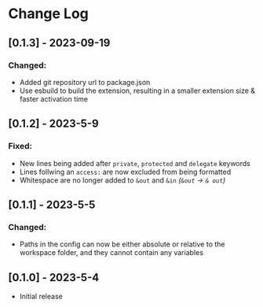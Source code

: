 # Change Log

## [0.1.3] - 2023-09-19

### Changed:
- Added git repository url to package.json
- Use esbuild to build the extension, resulting in a smaller extension size & faster activation time


## [0.1.2] - 2023-5-9

### Fixed:
- New lines being added after `private`, `protected` and `delegate` keywords
- Lines follwing an `access:` are now excluded from being formatted
- Whitespace are no longer added to `&out` and `&in` *(`&out` -> `& out`)*


## [0.1.1] - 2023-5-5

### Changed:
- Paths in the config can now be either absolute or relative to the workspace folder, and they cannot contain any variables

## [0.1.0] - 2023-5-4

- Initial release